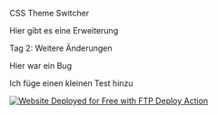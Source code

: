CSS Theme Switcher

Hier gibt es eine Erweiterung

Tag 2: Weitere Änderungen

Hier war ein Bug

Ich füge einen kleinen Test hinzu

[<img alt="Website Deployed for Free with FTP Deploy Action" src="https://img.shields.io/badge/Website deployed for free with-FTP DEPLOY ACTION-%3CCOLOR%3E?style=for-the-badge&color=2b9348">](https://github.com/SamKirkland/FTP-Deploy-Action)